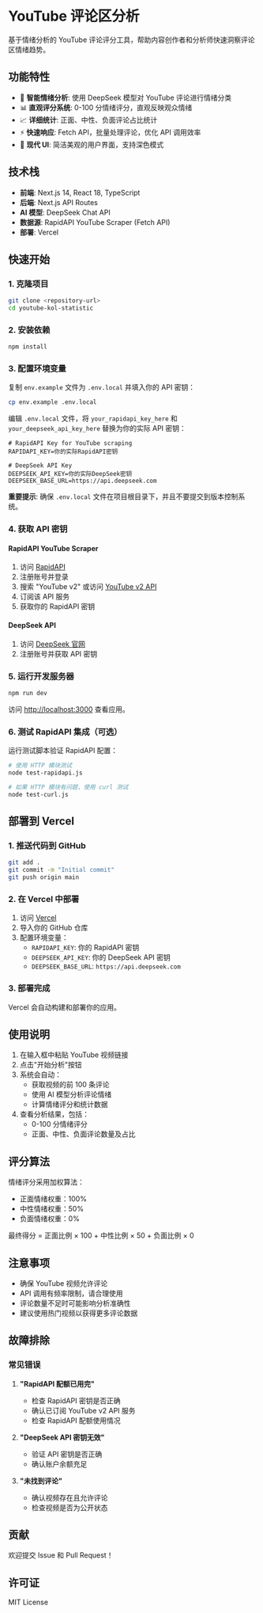# YouTube 评论区分析

基于情绪分析的 YouTube 评论评分工具，帮助内容创作者和分析师快速洞察评论区情绪趋势。

## 功能特性

- 🎯 **智能情绪分析**: 使用 DeepSeek 模型对 YouTube 评论进行情绪分类
- 📊 **直观评分系统**: 0-100 分情绪评分，直观反映观众情绪
- 📈 **详细统计**: 正面、中性、负面评论占比统计
- ⚡ **快速响应**: Fetch API，批量处理评论，优化 API 调用效率
- 🎨 **现代 UI**: 简洁美观的用户界面，支持深色模式

## 技术栈

- **前端**: Next.js 14, React 18, TypeScript
- **后端**: Next.js API Routes
- **AI 模型**: DeepSeek Chat API
- **数据源**: RapidAPI YouTube Scraper (Fetch API)
- **部署**: Vercel

## 快速开始

### 1. 克隆项目

```bash
git clone <repository-url>
cd youtube-kol-statistic
```

### 2. 安装依赖

```bash
npm install
```

### 3. 配置环境变量

复制 `env.example` 文件为 `.env.local` 并填入你的 API 密钥：

```bash
cp env.example .env.local
```

编辑 `.env.local` 文件，将 `your_rapidapi_key_here` 和 `your_deepseek_api_key_here` 替换为你的实际 API 密钥：

```env
# RapidAPI Key for YouTube scraping
RAPIDAPI_KEY=你的实际RapidAPI密钥

# DeepSeek API Key
DEEPSEEK_API_KEY=你的实际DeepSeek密钥
DEEPSEEK_BASE_URL=https://api.deepseek.com
```

**重要提示**: 确保 `.env.local` 文件在项目根目录下，并且不要提交到版本控制系统。

### 4. 获取 API 密钥

#### RapidAPI YouTube Scraper
1. 访问 [RapidAPI](https://rapidapi.com/)
2. 注册账号并登录
3. 搜索 "YouTube v2" 或访问 [YouTube v2 API](https://rapidapi.com/Glavier/api/youtube-v2)
4. 订阅该 API 服务
5. 获取你的 RapidAPI 密钥

#### DeepSeek API
1. 访问 [DeepSeek 官网](https://www.deepseek.com/)
2. 注册账号并获取 API 密钥

### 5. 运行开发服务器

```bash
npm run dev
```

访问 [http://localhost:3000](http://localhost:3000) 查看应用。

### 6. 测试 RapidAPI 集成（可选）

运行测试脚本验证 RapidAPI 配置：

```bash
# 使用 HTTP 模块测试
node test-rapidapi.js

# 如果 HTTP 模块有问题，使用 curl 测试
node test-curl.js
```

## 部署到 Vercel

### 1. 推送代码到 GitHub

```bash
git add .
git commit -m "Initial commit"
git push origin main
```

### 2. 在 Vercel 中部署

1. 访问 [Vercel](https://vercel.com/)
2. 导入你的 GitHub 仓库
3. 配置环境变量：
   - `RAPIDAPI_KEY`: 你的 RapidAPI 密钥
   - `DEEPSEEK_API_KEY`: 你的 DeepSeek API 密钥
   - `DEEPSEEK_BASE_URL`: `https://api.deepseek.com`

### 3. 部署完成

Vercel 会自动构建和部署你的应用。

## 使用说明

1. 在输入框中粘贴 YouTube 视频链接
2. 点击"开始分析"按钮
3. 系统会自动：
   - 获取视频的前 100 条评论
   - 使用 AI 模型分析评论情绪
   - 计算情绪评分和统计数据
4. 查看分析结果，包括：
   - 0-100 分情绪评分
   - 正面、中性、负面评论数量及占比

## 评分算法

情绪评分采用加权算法：
- 正面情绪权重：100%
- 中性情绪权重：50%
- 负面情绪权重：0%

最终得分 = 正面比例 × 100 + 中性比例 × 50 + 负面比例 × 0

## 注意事项

- 确保 YouTube 视频允许评论
- API 调用有频率限制，请合理使用
- 评论数量不足时可能影响分析准确性
- 建议使用热门视频以获得更多评论数据

## 故障排除

### 常见错误

1. **"RapidAPI 配额已用完"**
   - 检查 RapidAPI 密钥是否正确
   - 确认已订阅 YouTube v2 API 服务
   - 检查 RapidAPI 配额使用情况

2. **"DeepSeek API 密钥无效"**
   - 验证 API 密钥是否正确
   - 确认账户余额充足

3. **"未找到评论"**
   - 确认视频存在且允许评论
   - 检查视频是否为公开状态

## 贡献

欢迎提交 Issue 和 Pull Request！

## 许可证

MIT License
